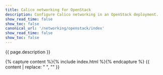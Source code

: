 ```yaml
---
title: Calico networking for OpenStack
description: Configure Calico networking in an OpenStack deployment.
show_read_time: false
show_toc: false
canonical_url: '/networking/openstack/index'
show_read_time: false
show_toc: false
---
```


{{ page.description }}

{% capture content %}{% include index.html %}{% endcapture %}
{{ content | replace: "    ", "" }}
